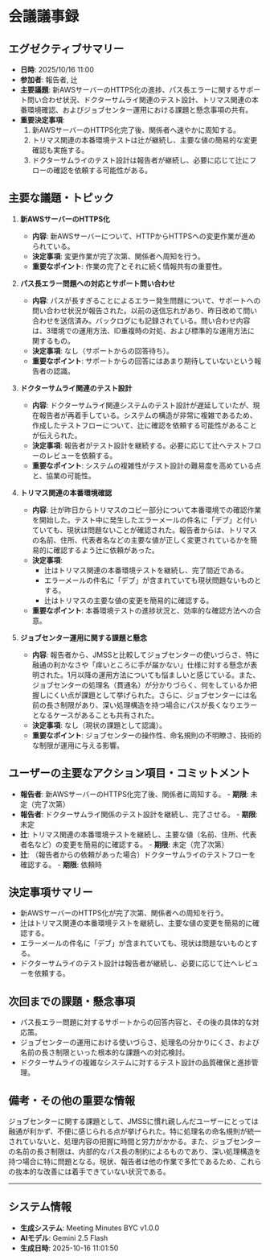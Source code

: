 # 会議議事録

## エグゼクティブサマリー
- **日時**: 2025/10/16 11:00
- **参加者**: 報告者, 辻
- **主要議題**: 新AWSサーバーのHTTPS化の進捗、パス長エラーに関するサポート問い合わせ状況、ドクターサムライ関連のテスト設計、トリマス関連の本番環境確認、およびジョブセンター運用における課題と懸念事項の共有。
- **重要決定事項**:
    1. 新AWSサーバーのHTTPS化完了後、関係者へ速やかに周知する。
    2. トリマス関連の本番環境テストは辻が継続し、主要な値の簡易的な変更確認も実施する。
    3. ドクターサムライのテスト設計は報告者が継続し、必要に応じて辻にフローの確認を依頼する可能性がある。

## 主要な議題・トピック
1.  **新AWSサーバーのHTTPS化**
    -   **内容**: 新AWSサーバーについて、HTTPからHTTPSへの変更作業が進められている。
    -   **決定事項**: 変更作業が完了次第、関係者へ周知を行う。
    -   **重要なポイント**: 作業の完了とそれに続く情報共有の重要性。

2.  **パス長エラー問題への対応とサポート問い合わせ**
    -   **内容**: パスが長すぎることによるエラー発生問題について、サポートへの問い合わせ状況が報告された。以前の送信忘れがあり、昨日改めて問い合わせを送信済み。バックログにも記録されている。問い合わせ内容は、3環境での運用方法、ID重複時の対処、および標準的な運用方法に関するもの。
    -   **決定事項**: なし（サポートからの回答待ち）。
    -   **重要なポイント**: サポートからの回答にはあまり期待していないという報告者の認識。

3.  **ドクターサムライ関連のテスト設計**
    -   **内容**: ドクターサムライ関連システムのテスト設計が遅延していたが、現在報告者が再着手している。システムの構造が非常に複雑であるため、作成したテストフローについて、辻に確認を依頼する可能性があることが伝えられた。
    -   **決定事項**: 報告者がテスト設計を継続する。必要に応じて辻へテストフローのレビューを依頼する。
    -   **重要なポイント**: システムの複雑性がテスト設計の難易度を高めている点と、協業の可能性。

4.  **トリマス関連の本番環境確認**
    -   **内容**: 辻が昨日からトリマスのコピー部分について本番環境での確認作業を開始した。テスト中に発生したエラーメールの件名に「デブ」と付いていても、現状は問題ないことが確認された。報告者からは、トリマスの名前、住所、代表者名などの主要な値が正しく変更されているかを簡易的に確認するよう辻に依頼があった。
    -   **決定事項**:
        *   辻はトリマス関連の本番環境テストを継続し、完了間近である。
        *   エラーメールの件名に「デブ」が含まれていても現状問題ないものとする。
        *   辻はトリマスの主要な値の変更を簡易的に確認する。
    -   **重要なポイント**: 本番環境テストの進捗状況と、効率的な確認方法への合意。

5.  **ジョブセンター運用に関する課題と懸念**
    -   **内容**: 報告者から、JMSSと比較してジョブセンターの使いづらさ、特に融通の利かなさや「痒いところに手が届かない」仕様に対する懸念が表明された。1月以降の運用方法についても悩ましいと感じている。また、ジョブセンターの処理名（貫通名）が分かりづらく、何をしているか把握しにくい点が課題として挙げられた。さらに、ジョブセンターには名前の長さ制限があり、深い処理構造を持つ場合にパスが長くなりエラーとなるケースがあることも共有された。
    -   **決定事項**: なし（現状の課題として認識）。
    -   **重要なポイント**: ジョブセンターの操作性、命名規則の不明瞭さ、技術的な制限が運用に与える影響。

## ユーザーの主要なアクション項目・コミットメント
- **報告者**: 新AWSサーバーのHTTPS化完了後、関係者に周知する。 - **期限**: 未定（完了次第）
- **報告者**: ドクターサムライ関係のテスト設計を継続し、完了させる。 - **期限**: 未定
- **辻**: トリマス関連の本番環境テストを継続し、主要な値（名前、住所、代表者名など）の変更を簡易的に確認する。 - **期限**: 未定（完了次第）
- **辻**: （報告者からの依頼があった場合）ドクターサムライのテストフローを確認する。 - **期限**: 依頼時

## 決定事項サマリー
- 新AWSサーバーのHTTPS化が完了次第、関係者への周知を行う。
- 辻はトリマス関連の本番環境テストを継続し、主要な値の変更を簡易的に確認する。
- エラーメールの件名に「デブ」が含まれていても、現状は問題ないものとする。
- ドクターサムライのテスト設計は報告者が継続し、必要に応じて辻へレビューを依頼する。

## 次回までの課題・懸念事項
- パス長エラー問題に対するサポートからの回答内容と、その後の具体的な対応策。
- ジョブセンターの運用における使いづらさ、処理名の分かりにくさ、および名前の長さ制限といった根本的な課題への対応検討。
- ドクターサムライの複雑なシステムに対するテスト設計の品質確保と進捗管理。

## 備考・その他の重要な情報
ジョブセンターに関する課題として、JMSSに慣れ親しんだユーザーにとっては融通が利かず、不便に感じられる点が挙げられた。特に処理名の命名規則が統一されていないと、処理内容の把握に時間と労力がかかる。また、ジョブセンターの名前の長さ制限は、内部的なパス長の制約によるものであり、深い処理構造を持つ場合に特に問題となる。現状、報告者は他の作業で多忙であるため、これらの抜本的な改善には着手できていない状況である。

---

## システム情報

- **生成システム**: Meeting Minutes BYC v1.0.0
- **AIモデル**: Gemini 2.5 Flash
- **生成日時**: 2025-10-16 11:01:50

